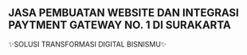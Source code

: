 ## JASA PEMBUATAN WEBSITE DAN INTEGRASI PAYTMENT GATEWAY NO. 1 DI SURAKARTA
✨SOLUSI TRANSFORMASI DIGITAL BISNISMU✨
<!--
# Brand Jasa Pembuatan Website dan Integrasi Payment Gateway No. 1 Di Surakarta

Selamat datang di halaman GitHub kami! Kami adalah penyedia layanan pembuatan website dan integrasi payment gateway terkemuka di Surakarta.

## Tentang Kami

Kami adalah tim profesional yang berkomitmen untuk memberikan solusi digital terbaik kepada bisnis Anda. Dengan pengalaman bertahun-tahun di industri ini, kami siap membantu Anda mencapai tujuan bisnis Anda.

## Layanan Kami

- Pembuatan Website
- Integrasi Payment Gateway
- Konsultasi Digital

## Kenapa Memilih Kami?

1. Pengalaman yang Luar Biasa
2. Tim Profesional dan Berdedikasi
3. Solusi Kustom untuk Setiap Kebutuhan Bisnis
4. Dukungan Pelanggan 24/7

## Hubungi Kami

Jangan ragu untuk menghubungi kami untuk konsultasi lebih lanjut atau memesan layanan kami.

[Hubungi Kami](mailto:contohemail@gmail.com)

## Ikuti Kami

Jangan lupa untuk mengikuti kami di media sosial untuk mendapatkan pembaruan terbaru dan penawaran spesial.

[![Twitter](https://img.shields.io/twitter/follow/contohtwitter?style=social)](https://twitter.com/contohtwitter)
[![Instagram](https://img.shields.io/badge/Instagram-Follow-blue)](https://www.instagram.com/contohinstagram/)
[![LinkedIn](https://img.shields.io/badge/LinkedIn-Connect-blue)](https://www.linkedin.com/in/contohlinkedin/)


**Here are some ideas to get you started:**

🙋‍♀️ A short introduction - what is your organization all about?
🌈 Contribution guidelines - how can the community get involved?
👩‍💻 Useful resources - where can the community find your docs? Is there anything else the community should know?
🍿 Fun facts - what does your team eat for breakfast?
🧙 Remember, you can do mighty things with the power of [Markdown](https://docs.github.com/github/writing-on-github/getting-started-with-writing-and-formatting-on-github/basic-writing-and-formatting-syntax)
-->
